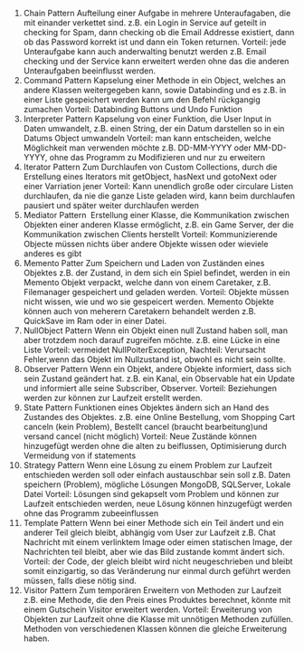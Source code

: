 ﻿1.	Chain Pattern
	Aufteilung einer Aufgabe in mehrere Unteraufagaben, die mit einander verkettet sind.
	z.B. ein Login in Service auf geteilt in checking for Spam, dann checking ob die Email Addresse existiert,
	dann ob das Password korrekt ist und dann ein Token returnen. 
	Vorteil: jede Unteraufgabe kann auch anderwalting benutzt werden z.B. Email checking und 
	der Service kann erweitert werden ohne das die anderen Unteraufgaben beeinflusst werden.
2.	Command Pattern
	Kapselung einer Methode in ein Object, 
	welches an andere Klassen weitergegeben kann, sowie Databinding und es z.B. in einer Liste gespeichert werden kann
	um den Befehl rückgangig zumachen
	Vorteil: Databinding Buttons und Undo Funktion
3.	Interpreter Pattern
	Kapselung von einer Funktion, die User Input in Daten umwandelt,
	z.B. einen String, der ein Datum darstellen so in ein Datums Object umwandeln
	Vorteil: man kann entscheiden, welche Möglichkeit man verwenden möchte z.B. DD-MM-YYYY oder MM-DD-YYYY, ohne das Programm
	zu Modifizieren und nur zu erweitern
4.	Iterator Pattern
	Zum Durchlaufen von Custom Collections,
	durch die Erstellung eines Iterators mit getObject, hasNext und gotoNext oder einer Varriation jener
	Vorteil: Kann unendlich große oder circulare Listen durchlaufen, da nie die ganze Liste geladen wird, 
	kann beim durchlaufen pausiert und später weiter durchlaufen werden
5.	Mediator Pattern 
	Erstellung einer Klasse, die Kommunikation zwischen Objekten einer anderen Klasse ermöglicht,
	z.B. ein Game Server, der die Kommunikation zwischen Clients herstellt
	Vorteil: Kommunizierende Objecte müssen nichts über andere Objekte wissen oder wieviele anderes es gibt
6.	Memento Patter
	Zum Speichern und Laden von Zuständen eines Objektes
	z.B. der Zustand, in dem sich ein Spiel befindet, werden in ein Memento Objekt verpackt, welche dann von einem Caretaker, z.B.
	Filemanager gespeichert und geladen werden.
	Vorteil: Objekte müssen nicht wissen, wie und wo sie gespeicert werden. Memento Objekte können auch von meherern Caretakern behandelt werden
	z.B. QuickSave im Ram oder in einer Datei.
7.	NullObject Pattern
	Wenn ein Objekt einen null Zustand haben soll, man aber trotzdem noch darauf zugreifen möchte.
	z.B. eine Lücke in eine Liste
	Vorteil: vermeidet NullPoiterException, Nachteil: Verursacht Fehler,wenn das Objekt im Nullzustand ist, obwohl es nicht sein sollte.
8.	Observer Pattern
	Wenn ein Objekt, andere Objekte informiert, dass sich sein Zustand geändert hat.
	z.B. ein Kanal, ein Observable hat ein Update und informiert alle seine Subscriber, Observer.
	Vorteil: Beziehungen werden zur können zur Laufzeit erstellt werden.
9.	State Pattern
	Funktionen eines Objektes ändern sich an Hand des Zustandes des Objektes.
	z.B. eine Online Bestellung, vom Shopping Cart canceln (kein Problem), Bestellt cancel (braucht bearbeitung)und versand cancel (nicht möglich)
	Vorteil: Neue Zustände können hinzugefügt werden ohne die alten zu beiflussen, Optimisierung durch Vermeidung von if statements
10.	Strategy Pattern
	Wenn eine Lösung zu einem Problem zur Laufzeit entschieden werden soll oder einfach austauschbar sein soll
	z.B. Daten speichern (Problem), mögliche Lösungen MongoDB, SQLServer, Lokale Datei
	Vorteil: Lösungen sind gekapselt vom Problem und können zur Laufzeit entschieden werden, neue Lösung können hinzugefügt werden ohne das Programm zubeeinflussen
11.	Template Pattern
	Wenn bei einer Methode sich ein Teil ändert und ein anderer Teil gleich bleibt, abhängig vom User zur Laufzeit
	z.B. Chat Nachricht mit einem verlinktem Image oder eimen statischen Image, der Nachrichten teil bleibt, aber wie das Bild zustande kommt ändert sich.
	Vorteil: der Code, der gleich bleibt wird nicht neugeschrieben und bleibt somit einzigartig, so das Veränderung nur einmal durch geführt werden müssen, 
	falls diese nötig sind.
12.	Visitor Pattern
	Zum temporären Erweitern von Methoden zur Laufzeit
	z.B. eine Methode, die den Preis eines Produktes berechnet, könnte mit einem Gutschein Visitor erweitert werden.
	Vorteil: Erweiterung von Objekten zur Laufzeit ohne die Klasse mit unnötigen Methoden zufüllen. 
	Methoden von verschiedenen Klassen können die gleiche Erweiterung haben.
